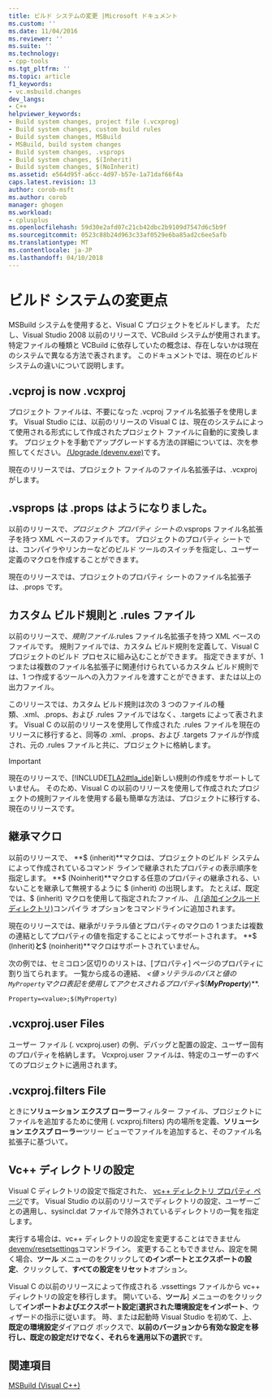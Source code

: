 ```yaml
---
title: ビルド システムの変更 |Microsoft ドキュメント
ms.custom: ''
ms.date: 11/04/2016
ms.reviewer: ''
ms.suite: ''
ms.technology:
- cpp-tools
ms.tgt_pltfrm: ''
ms.topic: article
f1_keywords:
- vc.msbuild.changes
dev_langs:
- C++
helpviewer_keywords:
- Build system changes, project file (.vcxprog)
- Build system changes, custom build rules
- Build system changes, MSBuild
- MSBuild, build system changes
- Build system changes, .vsprops
- Build system changes, $(Inherit)
- Build system changes, $(NoInherit)
ms.assetid: e564d95f-a6cc-4d97-b57e-1a71daf66f4a
caps.latest.revision: 13
author: corob-msft
ms.author: corob
manager: ghogen
ms.workload:
- cplusplus
ms.openlocfilehash: 59d30e2afd07c21cb42dbc2b9109d7547d6c5b9f
ms.sourcegitcommit: 0523c88b24d963c33af0529e6ba85ad2c6ee5afb
ms.translationtype: MT
ms.contentlocale: ja-JP
ms.lasthandoff: 04/10/2018
---
```

# <a name="build-system-changes"></a>ビルド システムの変更点
MSBuild システムを使用すると、Visual C プロジェクトをビルドします。 ただし、Visual Studio 2008 以前のリリースで、VCBuild システムが使用されます。 特定ファイルの種類と VCBuild に依存していたの概念は、存在しないかは現在のシステムで異なる方法で表されます。 このドキュメントでは、現在のビルド システムの違いについて説明します。  
  
## <a name="vcproj-is-now-vcxproj"></a>.vcproj is now .vcxproj  
 プロジェクト ファイルは、不要になった .vcproj ファイル名拡張子を使用します。 Visual Studio には、以前のリリースの Visual C は、現在のシステムによって使用される形式にして作成されたプロジェクト ファイルに自動的に変換します。 プロジェクトを手動でアップグレードする方法の詳細については、次を参照してください。 [/Upgrade (devenv.exe)](/visualstudio/ide/reference/upgrade-devenv-exe)です。  
  
 現在のリリースでは、プロジェクト ファイルのファイル名拡張子は、.vcxproj がします。  
  
## <a name="vsprops-is-now-props"></a>.vsprops は .props はようになりました。  
 以前のリリースで、*プロジェクト プロパティ シートの*.vsprops ファイル名拡張子を持つ XML ベースのファイルです。 プロジェクトのプロパティ シートでは、コンパイラやリンカーなどのビルド ツールのスイッチを指定し、ユーザー定義のマクロを作成することができます。  
  
 現在のリリースでは、プロジェクトのプロパティ シートのファイル名拡張子は、.props です。  
  
## <a name="custom-build-rules-and-rules-files"></a>カスタム ビルド規則と .rules ファイル  
 以前のリリースで、*規則ファイル*.rules ファイル名拡張子を持つ XML ベースのファイルです。 規則ファイルでは、カスタム ビルド規則を定義して、Visual C プロジェクトのビルド プロセスに組み込むことができます。 指定できますが、1 つまたは複数のファイル名拡張子に関連付けられているカスタム ビルド規則では、1 つ作成するツールへの入力ファイルを渡すことができます、または以上の出力ファイル。  
  
 このリリースでは、カスタム ビルド規則は次の 3 つのファイルの種類、.xml、.props、および .rules ファイルではなく、.targets によって表されます。 Visual C の以前のリリースを使用して作成された .rules ファイルを現在のリリースに移行すると、同等の .xml、.props、および .targets ファイルが作成され、元の .rules ファイルと共に、プロジェクトに格納します。  
  
> [!IMPORTANT]
>  現在のリリースで、[!INCLUDE[TLA2#tla_ide](../build/includes/tla2sharptla_ide_md.md)]新しい規則の作成をサポートしていません。 そのため、Visual C の以前のリリースを使用して作成されたプロジェクトの規則ファイルを使用する最も簡単な方法は、プロジェクトに移行する、現在のリリースです。  
  
## <a name="inheritance-macros"></a>継承マクロ  
 以前のリリースで、 **$ (inherit)**マクロは、プロジェクトのビルド システムによって作成されているコマンド ラインで継承されたプロパティの表示順序を指定します。 **$ (Noinherit)**マクロする任意のプロパティの継承される、いないことを継承して無視するように $ (inherit) の出現します。 たとえば、既定では、$ (inherit) マクロを使用して指定されたファイル、 [/I (追加インクルード ディレクトリ)](../build/reference/i-additional-include-directories.md)コンパイラ オプションをコマンドラインに追加されます。  
  
 現在のリリースでは、継承がリテラル値とプロパティのマクロの 1 つまたは複数の連結としてプロパティの値を指定することによってサポートされます。 **$ (Inherit)**と**$ (noinherit)**マクロはサポートされていません。  
  
 次の例では、セミコロン区切りのリストは、[プロパティ] ページのプロパティに割り当てられます。 一覧から成るの連結、 *\<値 >*リテラルのパスと値の`MyProperty`マクロ表記を使用してアクセスされるプロパティ**$(***MyProperty***)**.  
  
```  
Property=<value>;$(MyProperty)  
```  
  
## <a name="vcxprojuser-files"></a>.vcxproj.user Files  
 ユーザー ファイル (. vcxproj.user) の例、デバッグと配置の設定、ユーザー固有のプロパティを格納します。 Vcxproj.user ファイルは、特定のユーザーのすべてのプロジェクトに適用されます。  
  
## <a name="vcxprojfilters-file"></a>.vcxproj.filters File  
 ときに**ソリューション エクスプ ローラー**フィルター ファイル、プロジェクトにファイルを追加するために使用 (. vcxproj.filters) 内の場所を定義、**ソリューション エクスプ ローラー**ツリー ビューでファイルを追加すると、そのファイル名拡張子に基づいて。  
  
## <a name="vc-directories-settings"></a>Vc++ ディレクトリの設定  
 Visual C ディレクトリの設定で指定された、 [vc++ ディレクトリ プロパティ ページ](../ide/vcpp-directories-property-page.md)です。 Visual Studio の以前のリリースでディレクトリの設定、ユーザーごとの適用し、sysincl.dat ファイルで除外されているディレクトリの一覧を指定します。  
  
 実行する場合は、vc++ ディレクトリの設定を変更することはできません[devenv/resetsettings](/visualstudio/ide/reference/resetsettings-devenv-exe)コマンドライン。 変更することもできません、設定を開く場合、**ツール** メニューのをクリックして**のインポートとエクスポートの設定**、クリックして、**すべての設定をリセット**オプション。  
  
 Visual C の以前のリリースによって作成される .vssettings ファイルから vc++ ディレクトリの設定を移行します。 開いている、**ツール**] メニューのをクリックして**インポートおよびエクスポート設定**[**選択された環境設定をインポート**、ウィザードの指示に従います。 時、または起動時 Visual Studio を初めて、上、 **既定の環境設定**ダイアログ ボックスで、**以前のバージョンから有効な設定を移行し、既定の設定だけでなく、それらを適用以下の選択**です。  
  
## <a name="see-also"></a>関連項目  
 [MSBuild (Visual C++)](../build/msbuild-visual-cpp.md)